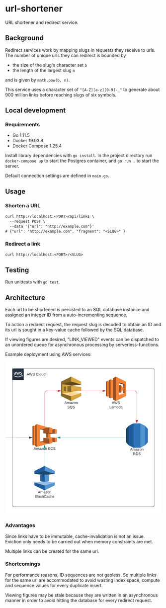 # url-shortener

URL shortener and redirect service.

## Background

Redirect services work by mapping slugs in requests they receive to urls. The number of unique urls they can redirect is bounded by 

* the size of the slug's character set `b`
* the length of the largest slug `n`

and is given by `math.pow(b, n)`.

This service uses a character set of `"[A-Z][a-z][0-9]-_"` to generate about 900 million links before reaching slugs of six symbols. 

## Local development

### Requirements

* Go 1.11.5
* Docker 19.03.8
* Docker Compose 1.25.4

Install library dependencies with `go install`. In the project directory run `docker-compose up` to start the Postgres container, and `go run .` to start the server.

Default connection settings are defined in `main.go`.

## Usage

### Shorten a URL

```
curl http://localhost:<PORT>/api/links \
  --request POST \
  --data '{"url": "http://example.com"}'
# {"url": "http://example.com", "fragment": "<SLUG>" }
```

### Redirect a link

```
curl http://localhost:<PORT>/<SLUG>
```

## Testing

Run unittests with `go test`. 

## Architecture

Each url to be shortened is persisted to an SQL database instance and assigned an integer ID from a auto-incrementing sequence.

To action a redirect request, the request slug is decoded to obtain an ID and its url is sought in a key-value cache followed by the SQL database. 

If viewing figures are desired, "LINK_VIEWED" events can be dispatched to an unordered queue for asynchronous processing by serverless-functions.

Example deployment using AWS services:

![System diagram](./system.png?raw=true "Redirect flow on AWS")


### Advantages

Since links have to be immutable, cache-invalidation is not an issue. Eviction only needs to be carried out when memory constraints are met. 

Multiple links can be created for the same url. 

### Shortcomings

For performance reasons, ID sequences are not gapless. So multiple links for the same url are accommodated to avoid wasting index space, compute and sequence values for every duplicate insert.

Viewing figures may be stale because they are written in an asynchronous manner in order to avoid hitting the database for every redirect request.
